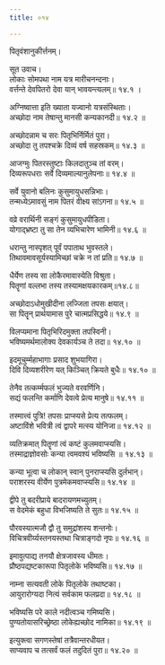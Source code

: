 ```yaml
---
title: ०१४

---
```

पितृवंशानुकीर्त्तनम्।  
  
सूत उवाच।  
लोकाः सोमपथा नाम यत्र मारीचनन्दनाः।  
वर्त्तन्ते देवपितरो देवा यान् भावयन्त्यलम्॥ १४.१ ।  
  
अग्निष्वात्ता इति ख्याता यज्वानो यत्रसंस्थिताः।  
अच्छोदा नाम तेषान्तु मानसी कन्यकानदी॥ १४.२ ॥  
  
अच्छोदन्नाम च सरः पितृभिर्निर्मितं पुरा।  
अच्छोदा तु तपश्चक्रे दिव्यं वर्ष सहस्रकम्॥ १४.३ ॥  
  
आजग्मुः पितरस्तुष्टाः किलदातुञ्च तां वरम्।  
दिव्यरूपधराः सर्वे दिव्यमाल्यानुलेपनाः॥ १४.४ ॥  
  
सर्वे युवानो बलिनः कुसुमायुधसन्निभाः।  
तन्मध्येऽमावसुं नाम पितरं वीक्ष्य सांऽगना॥ १४.५ ॥  
  
वव्रे वरार्थिनी सङ्गं कुसुमायुधपीडिता।  
योगाद्‌भ्रष्टा तु सा तेन व्यभिचारेण भामिनी॥ १४.६ ॥  
  
धरान्तु नास्पृशत् पूर्वं पपाताथ भुवस्तले।  
तिथावमावसूर्यस्यामिच्छां चक्रे न तां प्रति॥ १४.७ ॥  
  
धैर्येण तस्य सा लोकैरमावास्येति विश्रुता।  
पितॄणां वल्लभा तस्य तस्यामक्षयकारकम्॥१४.८॥  
  
अच्छोदाऽधोमुखीदीना लज्जिता तपसः क्षयात्।  
सा पितॄन्‌ प्रार्थयामास पुरे चात्मप्रसिद्धये॥ १४.९ ॥  
  
विलप्यमाना पितृभिरिदमुक्ता तपस्विनी।  
भविष्यमर्थमालोक्य देवकार्यञ्च ते तदा॥ १४.१० ॥  
  
इदमूचुर्म्महाभागाः प्रसाद शुभयागिरा।  
दिवि दिव्यशरीरेण यत्‌ किञ्चित् क्रियते बुधैः॥ १४.१० ॥  
  
तेनैव तत्कर्म्मफलं भुज्यते वरवर्णिनि।  
सद्यं फलन्ति कर्माणि देवत्वे प्रेत्य मानुषे॥ १४.११ ॥  
  
तस्मात्त्वं पुत्रि! तपसः प्राप्स्यसे प्रेत्य तत्फलम्।  
अष्टाविंशे भवित्री त्वं द्वापरे मत्स्य योनिजा॥ १४.१२ ॥  
  
व्यतिक्रमात्‌ पितॄणां त्वं कष्टं कुलमवाप्स्यसि।  
तस्माद्राज्ञोवसोः कन्या त्वमवश्यं भविष्यसि ॥ १४.१३ ॥  
  
कन्या भूत्वा च लोकान् स्वान् पुनराप्स्यसि दुर्लभान्।  
पराशरस्य वीर्येण पुत्रमेकमवाप्स्यसि॥ १४.१४ ॥  
  
द्वीपे तु बदरीप्राये बादरायणमच्युतम्।  
स वेदमेकं बहुधा विभजिष्यति ते सुतः॥ १४.१५ ॥  
  
पौरवस्यात्मजौ द्वौ तु समुद्रांशस्य शन्तनोः।  
विचित्रवीर्य्यस्तनयस्तथा चित्राङ्गदो नृपः॥ १४.१६ ॥  
  
इमावुत्पाद्य तनयौ क्षेत्रजावस्य धीमतः।  
प्रौष्ठपद्यष्टकारूपा पितृलोके भविष्यसि॥ १४.१७ ॥  
  
नाम्ना सत्यवती लोके पितृलोके तथाष्टका।  
आयुरारोग्यदा नित्यं सर्वकाम फलप्रदा॥ १४.१८ ॥  
  
भविष्यसि परे काले नदीत्वञ्च गमिष्यसि।  
पुण्यतोयासरिच्छ्रेष्ठा लोकेह्यच्छोद नामिका॥ १४.१९ ॥  
  
इत्युक्त्वा सगणस्तेषां तत्रैवान्तरधीयत।  
साप्यवाप च तत्सर्वं फलं तदुदितं पुरा॥ १४.२० ॥